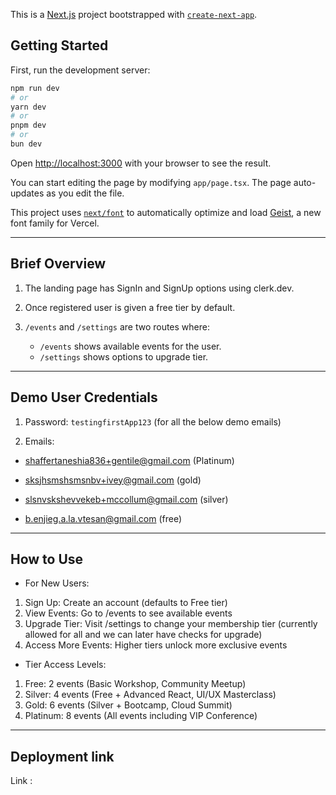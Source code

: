 This is a [Next.js](https://nextjs.org) project bootstrapped with [`create-next-app`](https://nextjs.org/docs/app/api-reference/cli/create-next-app).

## Getting Started

First, run the development server:

```bash
npm run dev
# or
yarn dev
# or
pnpm dev
# or
bun dev
```

Open [http://localhost:3000](http://localhost:3000) with your browser to see the result.

You can start editing the page by modifying `app/page.tsx`. The page auto-updates as you edit the file.

This project uses [`next/font`](https://nextjs.org/docs/app/building-your-application/optimizing/fonts) to automatically optimize and load [Geist](https://vercel.com/font), a new font family for Vercel.

---

## Brief Overview

1. The landing page has SignIn and SignUp options using clerk.dev.
2. Once registered user is given a free tier by default.
3. `/events` and `/settings` are two routes where:

    - `/events` shows available events for the user.
    - `/settings` shows options to upgrade tier.

---

## Demo User Credentials

1. Password: `testingfirstApp123` (for all the below demo emails)

2. Emails:

- <shaffertaneshia836+gentile@gmail.com> (Platinum)

- <sksjhsmshsmsnbv+ivey@gmail.com> (gold)

- <slsnvskshevvekeb+mccollum@gmail.com> (silver)

- <b.enjieg.a.la.vtesan@gmail.com> (free)

---

## How to Use

- For New Users:

1. Sign Up: Create an account (defaults to Free tier)
2. View Events: Go to /events to see available events
3. Upgrade Tier: Visit /settings to change your membership tier (currently allowed for all and we can later have checks for upgrade)
4. Access More Events: Higher tiers unlock more exclusive events

- Tier Access Levels:

1. Free: 2 events (Basic Workshop, Community Meetup)
2. Silver: 4 events (Free + Advanced React, UI/UX Masterclass)
3. Gold: 6 events (Silver + Bootcamp, Cloud Summit)
4. Platinum: 8 events (All events including VIP Conference)

---

## Deployment link

Link : 